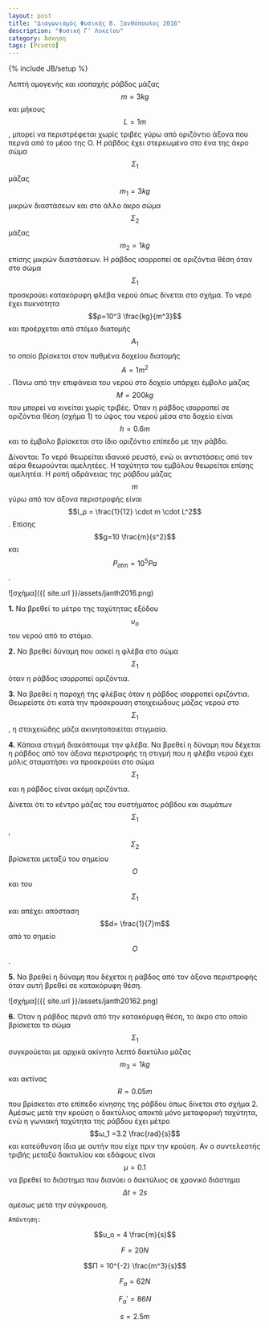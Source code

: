 ```yaml
---
layout: post
title: "Διαγωνισμός Φυσικής Β. Ξανθόπουλος 2016"
description: "Φυσική Γ' Λυκείου"
category: Άσκηση
tags: [Ρευστά]
---
```

{% include JB/setup %}


Λεπτή ομογενής και ισοπαχής ράβδος μάζας $$m=3kg$$ και μήκους $$L=1m$$, μπορεί να
περιστρέφεται χωρίς τριβές γύρω από οριζόντιο άξονα που περνά από το μέσο της
O. Η ράβδος έχει στερεωμένο στο ένα της άκρο σώμα $$Σ_1$$ μάζας $$m_1 =3kg$$ μικρών
διαστάσεων και στο άλλο άκρο σώμα $$Σ_2$$ μάζας $$m_2 =1kg$$ επίσης μικρών διαστάσεων.
Η ράβδος ισορροπεί σε οριζόντια θέση όταν στο σώμα $$Σ_1$$ προσκρούει κατακόρυφη
φλέβα νερού όπως δίνεται στο σχήμα. Το νερό έχει πυκνότητα $$ρ=10^3 \frac{kg}{m^3}$$ και
προέρχεται από στόμιο διατομής $$Α_1$$ το οποίο βρίσκεται στον πυθμένα δοχείου
διατομής $$A=1 m^2$$ . Πάνω από την επιφάνεια του νερού στο δοχείο υπάρχει έμβολο
μάζας $$Μ=200kg$$ που μπορεί να κινείται χωρίς τριβές. Όταν η ράβδος ισορροπεί σε
οριζόντια θέση (σχήμα 1) το ύψος του νερού μέσα στο δοχείο είναι $$h=0.6m$$ και το
έμβολο βρίσκεται στο ίδιο οριζόντιο επίπεδο με την ράβδο.

Δίνονται: Το νερό θεωρείται ιδανικό ρευστό, ενώ οι αντιστάσεις από τον αέρα
θεωρούνται αμελητέες. Η ταχύτητα του εμβόλου θεωρείται επίσης αμελητέα. Η
ροπή αδράνειας της ράβδου μάζας $$m$$ γύρω από τον άξονα περιστροφής είναι
$$I_ρ = \frac{1}{12} \cdot m \cdot L^2$$. Επίσης $$g=10 \frac{m}{s^2}$$ και $$P_{atm} =10^5 Pa$$.

![σχήμα]({{ site.url }}/assets/janth2016.png) 

**1.** Να βρεθεί το μέτρο της ταχύτητας εξόδου $$υ_o$$ του νερού από το στόμιο.

**2.** Να βρεθεί δύναμη που ασκεί η φλέβα στο σώμα $$Σ_1$$ όταν η ράβδος ισορροπεί
οριζόντια. 

**3.** Να βρεθεί η παροχή της φλέβας όταν η ράβδος ισορροπεί οριζόντια. Θεωρείστε
ότι κατά την πρόσκρουση στοιχειώδους μάζας νερού στο $$Σ_1$$ , η στοιχειώδης μάζα
ακινητοποιείται στιγμιαία.

**4.** Κάποια στιγμή διακόπτουμε την φλέβα. Να βρεθεί η δύναμη που δέχεται η
ράβδος από τον άξονα περιστροφής τη στιγμή που η φλέβα νερού έχει μόλις
σταματήσει να προσκρούει στο σώμα $$Σ_1$$ και η ράβδος είναι ακόμη οριζόντια.

Δίνεται ότι το κέντρο μάζας του συστήματος ράβδου και σωμάτων $$Σ_1$$, $$Σ_2$$ βρίσκεται
μεταξύ του σημείου $$Ο$$ και του $$Σ_1$$ και απέχει απόσταση $$d= \frac{1}{7}m$$ από το σημείο $$Ο$$.

**5.** Να βρεθεί η δύναμη που δέχεται η ράβδος από τον άξονα περιστροφής όταν αυτή
βρεθεί σε κατακόρυφη θέση. 

![σχήμα]({{ site.url }}/assets/janth20162.png)

**6.** Όταν η ράβδος περνά από την κατακόρυφη θέση, το άκρο στο οποίο βρίσκεται το σώμα $$Σ_1$$
συγκρούεται με αρχικά ακίνητο λεπτό δακτύλιο μάζας $$m_3 =1kg$$ και ακτίνας $$R=0.05m$$ που
βρίσκεται στο επίπεδο κίνησης της ράβδου όπως δίνεται στο σχήμα 2. Αμέσως μετά την κρούση ο δακτύλιος αποκτά μόνο μεταφορική ταχύτητα, ενώ η γωνιακή ταχύτητα της ράβδου έχει μέτρο $$ω_1 =3.2 \frac{rad}{s}$$ και κατεύθυνση ίδια με αυτήν που είχε πριν την κρούση. Αν ο συντελεστής τριβής μεταξύ δακτυλίου και εδάφους είναι $$μ=0.1$$ να βρεθεί το διάστημα που διανύει ο δακτύλιος σε
χρονικό διάστημα $$Δt=2s$$ αμέσως μετά την σύγκρουση.


`Απάντηση:`

$$υ_ο = 4 \frac{m}{s}$$

$$F = 20N$$

$$Π = 10^{-2} \frac{m^3}{s}$$

$$F_a = 62N$$

$$F_a' = 86N$$

$$s = 2.5m$$